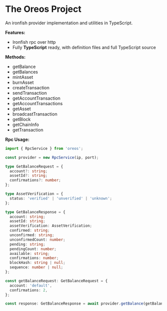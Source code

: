 The Oreos Project
==================

An ironfish provider implementation and utilities in TypeScript.

**Features:**

- Ironfish rpc over http
- Fully **TypeScript** ready, with definition files and full TypeScript source

**Methods:**

- getBalance
- getBalances
- mintAsset
- burnAsset
- createTransaction
- sendTransaction
- getAccountTransaction
- getAccountTransactions
- getAsset
- broadcastTransaction
- getBlock
- getChainInfo
- getTransaction

**Rpc Usage:**

```typescript
import { RpcService } from 'oreos';

const provider = new RpcService(ip, port);

type GetBalanceRequest = {
  account?: string;
  assetId?: string;
  confirmations?: number;
};

type AssetVerification = {
  status: 'verified' | 'unverified' | 'unknown';
};

type GetBalanceResponse = {
  account: string;
  assetId: string;
  assetVerification: AssetVerification;
  confirmed: string;
  unconfirmed: string;
  unconfirmedCount: number;
  pending: string;
  pendingCount: number;
  available: string;
  confirmations: number;
  blockHash: string | null;
  sequence: number | null;
};

const getBalanceRequest: GetBalanceRequest = {
  account: 'default',
  confirmations: 2,
};

const response: GetBalanceResponse = await provider.getBalance(getBalanceRequest);
```
